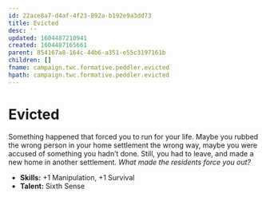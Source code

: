 ```yaml
---
id: 22ace8a7-d4af-4f23-892a-b192e9a3dd73
title: Evicted
desc: ''
updated: 1604487210941
created: 1604487165661
parent: 854167a8-164c-44b6-a351-e55c3197161b
children: []
fname: campaign.twc.formative.peddler.evicted
hpath: campaign.twc.formative.peddler.evicted
---
```

# Evicted

Something happened that forced you to run for your life. Maybe you rubbed the wrong person in your home settlement the wrong way, maybe you were accused of something you hadn’t done. Still, you had to leave, and made a new home in another settlement. 
_What made the residents force you out?_

- **Skills:** +1 Manipulation, +1 Survival 
- **Talent:** Sixth Sense

